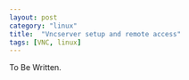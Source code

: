 ```yaml
---
layout: post
category: "linux"
title:  "Vncserver setup and remote access"
tags: [VNC, linux]
---
```


To Be Written.